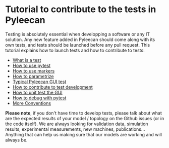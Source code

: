 # Tutorial to contribute to the tests in Pyleecan

Testing is absolutely essential when developping a software or any IT solution. Any new feature added in Pyleecan should come along with its own tests, and tests should be launched before any pull request.
This tutorial explains how to launch tests and how to contribute to tests:

* [What is a test](what.is.a.test.md)
* [How to use pytest](how.to.use.pytest.md)
* [How to use markers](how.to.use.markers.md)
* [How to parametrize](how.to.parametrize.md)
* [Typical Pyleecan GUI test](typical.pyleecan.GUI.test.md)
* [How to contribute to test development](how.to.contribute.md)
* [How to unit test the GUI](how.to.unit.test.GUI.md)
* [How to debug with pytest](how.to.debug.with.pytest.md)
* [More Conventions](more.conventions.md)


**Please note**, if you don't have time to develop tests, please talk about what are the expected results of your model / topology on the Github issues (or in the code itself). We are always looking for validation data, simulation results, experimental measurements, new machines, publications... Anything that can help us making sure that our models are working and will always be.
